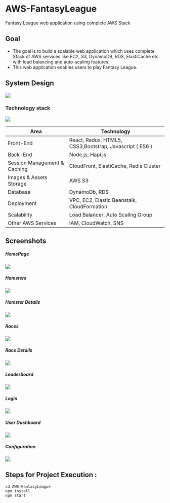 # AWS-FantasyLeague
Fantasy League web application using complete AWS Stack

## Goal
* The goal is to build a scalable web application which uses complete Stack of AWS services like EC2, S3, DynamoDB, RDS, ElastiCache etc. with load balancing and auto-scaling features. 
* This web application enables users to play Fantasy League.

## System Design

![](images/a.PNG)

### Technology stack

![](images/b.PNG)

<table>
<thead>
<tr>
<th>Area</th>
<th>Technology</th>
</tr>
</thead>
<tbody>
	<tr>
		<td>Front-End</td>
		<td>React, Redux, HTML5, CSS3,Bootstrap, Javascript ( ES6 )</td>
	</tr>
  	<tr>
		<td>Back-End</td>
		<td>Node.js, Hapi.js</td>
	</tr>
  </tr>
  	<tr>
		<td>Session Management & Caching</td>
		<td>CloudFront, ElastiCache, Redis Cluster</td>
	</tr>
   </tr>
  	<tr>
		<td>Images & Assets Storage</td>
		<td>AWS S3</td>
	</tr>
  <tr>
		<td>Database</td>
		<td>DynamoDb, RDS</td>
	</tr>
  <tr>
		<td>Deployment</td>
		<td>VPC, EC2, Elastic Beanstalk, CloudFormation</td>
	</tr>
	<tr>
		<td>Scalability</td>
		<td>Load Balancer, Auto Scaling Group</td>
	</tr>
	 <tr>
		<td>Other AWS Services</td>
		<td>IAM, CloudWatch, SNS</td>
	</tr>
</tbody>
</table>

## Screenshots

##### HomePage
![](images/0.PNG)
##### Hamsters
![](images/1.PNG)
##### Hamster Details
![](images/2.PNG)
##### Races
![](images/3.PNG)
##### Race Details
![](images/4.PNG)
##### Leaderboard
![](images/5.PNG)
##### Login
![](images/6.PNG)
##### User Dashboard
![](images/7.PNG)
##### Configuration
![](images/8.PNG)

## Steps for Project Execution :

```
cd AWS-FantasyLeague
npm install
npm start
```
